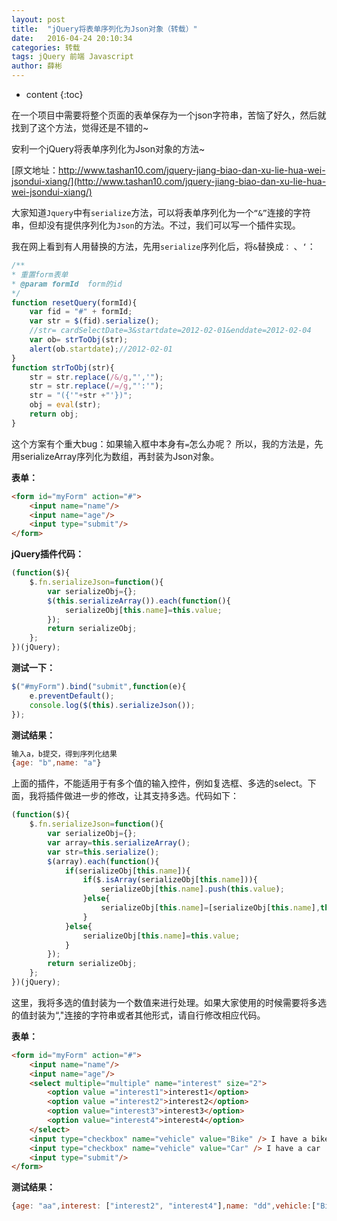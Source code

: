 ```yaml
---
layout: post
title:  "jQuery将表单序列化为Json对象（转载）"
date:   2016-04-24 20:10:34
categories: 转载 
tags: jQuery 前端 Javascript
author: 薛彬
---
```


* content
{:toc}

在一个项目中需要将整个页面的表单保存为一个json字符串，苦恼了好久，然后就找到了这个方法，觉得还是不错的~

安利一个jQuery将表单序列化为Json对象的方法~

[原文地址：http://www.tashan10.com/jquery-jiang-biao-dan-xu-lie-hua-wei-jsondui-xiang/](http://www.tashan10.com/jquery-jiang-biao-dan-xu-lie-hua-wei-jsondui-xiang/)





大家知道`Jquery`中有`serialize`方法，可以将表单序列化为一个`“&”`连接的字符串，但却没有提供序列化为`Json`的方法。不过，我们可以写一个插件实现。

我在网上看到有人用替换的方法，先用`serialize`序列化后，将`&`替换成`：` 、`‘`：

```javascript
/** 
* 重置form表单 
* @param formId  form的id  
*/  
function resetQuery(formId){  
    var fid = "#" + formId;  
    var str = $(fid).serialize();  
    //str= cardSelectDate=3&startdate=2012-02-01&enddate=2012-02-04  
    var ob= strToObj(str);  
    alert(ob.startdate);//2012-02-01  
}  
function strToObj(str){  
    str = str.replace(/&/g,"','");  
    str = str.replace(/=/g,"':'");  
    str = "({'"+str +"'})";  
    obj = eval(str);   
    return obj;  
} 
```

这个方案有个重大bug：如果输入框中本身有`=`怎么办呢？ 所以，我的方法是，先用serializeArray序列化为数组，再封装为Json对象。

**表单：**

```html
<form id="myForm" action="#">
    <input name="name"/>
    <input name="age"/>
    <input type="submit"/>
</form>
```

**jQuery插件代码：**

```javascript
(function($){
    $.fn.serializeJson=function(){
        var serializeObj={};
        $(this.serializeArray()).each(function(){
            serializeObj[this.name]=this.value;
        });
        return serializeObj;
    };
})(jQuery);
```

**测试一下：**

```javascript
$("#myForm").bind("submit",function(e){
    e.preventDefault();
    console.log($(this).serializeJson());
});
```

**测试结果：**

```javascript
输入a，b提交，得到序列化结果
{age: "b",name: "a"}
```

上面的插件，不能适用于有多个值的输入控件，例如复选框、多选的select。下面，我将插件做进一步的修改，让其支持多选。代码如下：

```javascript
(function($){
    $.fn.serializeJson=function(){
        var serializeObj={};
        var array=this.serializeArray();
        var str=this.serialize();
        $(array).each(function(){
            if(serializeObj[this.name]){
                if($.isArray(serializeObj[this.name])){
                    serializeObj[this.name].push(this.value);
                }else{
                    serializeObj[this.name]=[serializeObj[this.name],this.value];
                }
            }else{
                serializeObj[this.name]=this.value; 
            }
        });
        return serializeObj;
    };
})(jQuery);
```

这里，我将多选的值封装为一个数值来进行处理。如果大家使用的时候需要将多选的值封装为“,"连接的字符串或者其他形式，请自行修改相应代码。

**表单：**

```html
<form id="myForm" action="#">
    <input name="name"/>
    <input name="age"/>
    <select multiple="multiple" name="interest" size="2">
        <option value ="interest1">interest1</option>
        <option value ="interest2">interest2</option>
        <option value="interest3">interest3</option>
        <option value="interest4">interest4</option>
    </select>
    <input type="checkbox" name="vehicle" value="Bike" /> I have a bike
    <input type="checkbox" name="vehicle" value="Car" /> I have a car
    <input type="submit"/>
</form>
```

**测试结果：**

```javascript
{age: "aa",interest: ["interest2", "interest4"],name: "dd",vehicle:["Bike","Car"]}
```